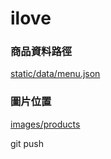 # ilove
### 商品資料路徑
[static/data/menu.json](https://github.com/Hugoooooo/ilove/blob/main/static/data/menu.json)

### 圖片位置
[images/products](https://github.com/Hugoooooo/ilove/tree/main/images/products)

git push